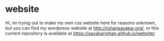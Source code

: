 # website

Hi, im trying out to make my own css website here for reasons unknown, but you can find my wordpress website at http://rohansavakar.org/. or this current repository is available at https://savakarrohan.github.io/website/
